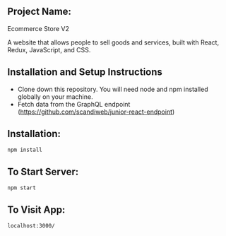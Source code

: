 ## Project Name:
Ecommerce Store V2

A website that allows people to sell goods and services, built with React, Redux, JavaScript, and CSS.

## Installation and Setup Instructions
- Clone down this repository. You will need node and npm installed globally on your machine.
- Fetch data from the GraphQL endpoint (https://github.com/scandiweb/junior-react-endpoint)

## Installation:

`npm install`

## To Start Server:

`npm start`

## To Visit App:

`localhost:3000/`
